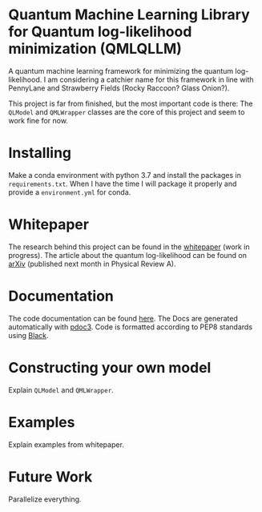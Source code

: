 # Quantum Machine Learning Library for Quantum log-likelihood minimization (QMLQLLM)

A quantum machine learning framework for minimizing the quantum log-likelihood. I am considering a 
catchier name for this framework in line with PennyLane and Strawberry Fields (Rocky Raccoon? Glass 
Onion?).

This project is far from finished, but the most important code is there: The `QLModel` and `QMLWrapper` classes are the core of this project and seem to work fine for now.

# Installing

Make a conda environment with python 3.7 and install the packages in `requirements.txt`. 
When I have the time I will package it properly and provide a `environment.yml` for conda.

# Whitepaper

The research behind this project can be found in the [whitepaper](https://github.com/therooler/pennylane-qllh/blob/master/docs/pennylane_qllh.pdf) (work in progress). The article about the quantum log-likelihood can be found on [arXiv](https://arxiv.org/abs/1905.06728) (published next month in Physical Review A).

# Documentation

The code documentation can be found [here]( https://therooler.github.io/pennylane-qllh/). The Docs are generated automatically
with [pdoc3](https://pypi.org/project/pdoc3/). Code is formatted according to PEP8 standards using 
[Black](https://black.readthedocs.io/en/stable/).

# Constructing your own model

Explain `QLModel` and `QMLWrapper`.

# Examples

Explain examples from whitepaper.

# Future Work

Parallelize everything.
